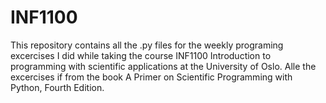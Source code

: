 # INF1100

This repository contains all the .py files for the weekly programing excercises I did while taking the course INF1100 Introduction to programming with scientific applications at the University of Oslo. Alle the excercises if from the book A Primer on Scientific Programming with Python, Fourth Edition.
